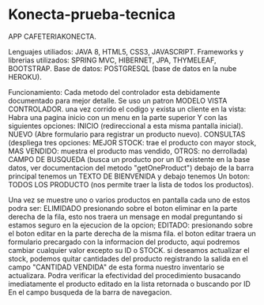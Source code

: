 # Konecta-prueba-tecnica
APP CAFETERIAKONECTA.

Lenguajes utiliados: JAVA 8, HTML5, CSS3, JAVASCRIPT.
Frameworks y librerias utilizados: SPRING MVC, HIBERNET, JPA, THYMELEAF, BOOTSTRAP.
Base de datos: POSTGRESQL (base de datos en la nube HEROKU).

Funcionamiento:
Cada metodo del controlador esta debidamente documentado para mejor detalle.
Se uso un patron MODELO VISTA CONTROLADOR. una vez corrido el codigo y exista un cliente en la vista:
Habra una pagina inicio con un menu en la parte superior Y con las siguientes opciones:
INICIO (redireccional a esta misma pantalla inicial).
NUEVO (Abre formulario para registrar un producto nuevo).
CONSULTAS (despliega tres opciones: MEJOR STOCK: trae el producto con mayor stock, MAS VENDIDO: muestra el producto mas vendido, OTROS: no derrollada)
CAMPO DE BUSQUEDA (busca un producto por un ID existente en la base datos, ver documentacion del metodo "getOneProduct")
debajo de la barra principal tenemos un TEXTO DE BIENVENIDA y debajo tenemos Un boton: TODOS LOS PRODUCTO (nos permite traer la lista de todos los productos).

Una vez se muestre uno o varios productos en pantalla cada uno de estos podra ser: ELIMIDADO presionando sobre el boton eliminar en la parte derecha de la fila, esto
nos traera un mensage en modal preguntando si estamos seguro en la ejecucion de la opcion;
EDITADO: presionando sobre el boton editar en la parte derecha de la misma fila. el boton editar traera un formulario precargado con la informacion del producto,
aqui podremos cambiar cualquier valor excepto su ID o STOCK. si deseamos actualizar el stock, podemos quitar cantidades del producto registrando la salida en el campo
"CANTIDAD VENDIDA" de esta forma nuestro inventario se actualizara. Podra verificar la efectividad del procedimiento busacando imediatamente el producto editado en la lista
retornada o buscando por ID En el campo busqueda de la barra de navegacion.




